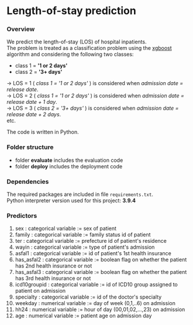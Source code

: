 # Length-of-stay prediction
### Overview
We predict the length-of-stay (LOS) of hospital inpatients.<br>
The problem is treated as a classification problem using the [xgboost](https://github.com/dmlc/xgboost/releases) algorithm and considering the following two classes:<br>
- class 1 = **'1 or 2 days'**<br>
- class 2 = **'3+ days'**<br>

&rarr; LOS = 1 ( _class 1 = '1 or 2 days'_ ) is considered when _admission date = release date_.<br>
&rarr; LOS = 2 ( _class 1 = '1 or 2 days'_ ) is considered when _admission date = release date + 1 day_.<br>
&rarr; LOS = 3 ( _class 2 = '3+ days'_ ) is considered when _admission date = release date + 2 days_.<br>
etc.

The code is written in Python.

### Folder structure
- folder **evaluate** includes the evaluation code
- folder **deploy** includes the deployment code

### Dependencies
The required packages are included in file ```requirements.txt```.<br>
Python interpreter version used for this project: **3.9.4**

### Predictors
1. sex : categorical variable := sex of patient
1. family : categorical variable := family status id of patient
1. ter : categorical variable := prefecture id of patient's residence
1. wayin : categorical variable := type of patient's admission
1. asfal1 : categorical variable := id of patient's 1st health insurance
1. has_asfal2 : categorical variable := boolean flag on whether the patient has 2nd health insurance or not
1. has_asfal3 : categorical variable := boolean flag on whether the patient has 3rd health insurance or not
1. icd10groupid : categorical variable := id of ICD10 group assigned to patient on admission
1. specialty : categorical variable := id of the doctor's specialty
1. weekday : numerical variable := day of week (0,1,..6) on admission
1. hh24 : numerical variable := hour of day (00,01,02,...,23) on admission
1. age : numerical variable := patient age on admission day
